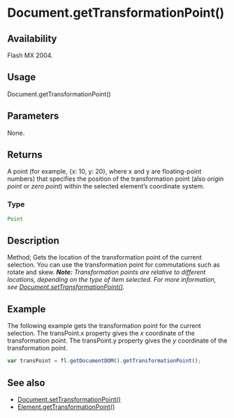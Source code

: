 # Document.getTransformationPoint()

## Availability

Flash MX 2004.

## Usage

Document.getTransformationPoint()

## Parameters

None.

## Returns

A point (for example, {x: 10, y: 20}, where x and y are floating-point numbers) that specifies the position of the transformation point (also *origin point* or *zero point*) within the selected element’s coordinate system.

### Type

```typescript
Point
```

## Description

Method; Gets the location of the transformation point of the current selection. You can use the transformation point for commutations such as rotate and skew.
***Note:** Transformation points are relative to different locations, depending on the type of item selected. For more information, see [Document.setTransformationPoint()](../Document_object/Document9939.md).*

## Example

The following example gets the transformation point for the current selection. The transPoint.x property gives the *x* coordinate of the transformation point. The transPoint.y property gives the *y* coordinate of the transformation point.

```javascript
var transPoint = fl.getDocumentDOM().getTransformationPoint();
```

## See also

- [Document.setTransformationPoint()](../Document_object/Document9939.md)
- [Element.getTransformationPoint()](../Element_object/Element4.md)
